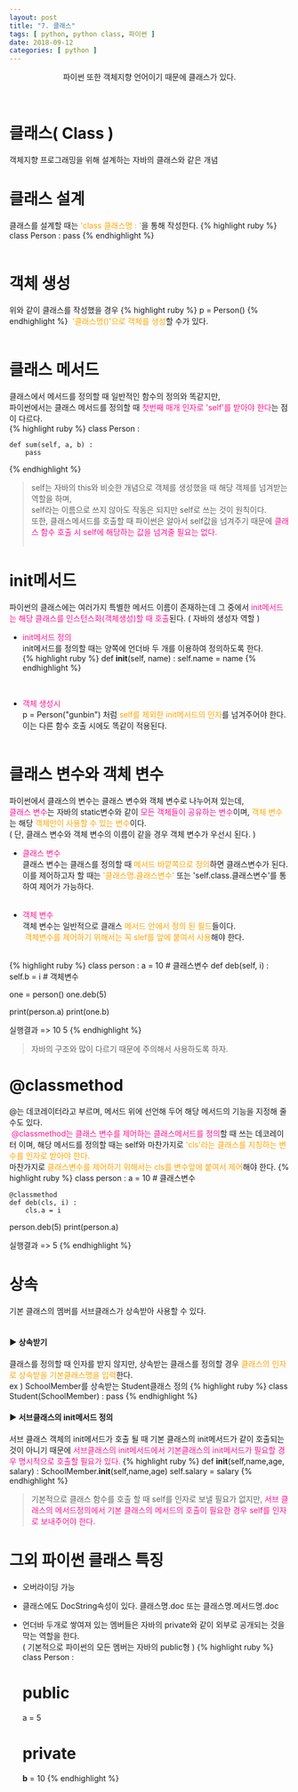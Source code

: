 ```yaml
---
layout: post
title: "7. 클래스"
tags: [ python, python class, 파이썬 ]
date: 2018-09-12
categories: [ python ]
---
```


<p align="center">
  파이썬 또한 객체지향 언어이기 때문에 클래스가 있다.  
</p><br/>

# 클래스( Class )
객체지향 프로그래밍을 위해 설계하는 자바의 클래스와 같은 개념
<br/>

# 클래스 설계
클래스를 설계할 때는 <font color="orange">'class 클래스명 : '</font>을 통해 작성한다.
{% highlight ruby %}
class Person : 
    pass
{% endhighlight %}
<br/><br/>

# 객체 생성
위와 같이 클래스를 작성했을 경우
{% highlight ruby %}
p = Person()
{% endhighlight %}
&nbsp;<font color="orange">'클래스명()'으로 객체를 생성</font>할 수가 있다.
<br/><br/>

# 클래스 메서드 
클래스에서 메서드를 정의할 때 일반적인 함수의 정의와 똑같지만,<br/>
파이썬에서는 클래스 메서드를 정의할 때 <font color="deeppink">첫번째 매개 인자로 'self'를 받아야 한다</font>는 점이 다르다.<br/>
{% highlight ruby %}
class Person : 
    
    def sum(self, a, b) :
        pass
{% endhighlight %}
> self는 자바의 this와 비슷한 개념으로 객체를 생성했을 때 해당 객체를 넘겨받는 역할을 하며,<br/> self라는 이름으로 쓰지 않아도 작동은 되지만 self로 쓰는 것이 원칙이다.<br/>
또한, 클래스메서드를 호출할 때 파이썬은 알아서 self값을 넘겨주기 때문에 <font color="deeppink">클래스 함수 호출 시 self에 해당하는 값을 넘겨줄 필요는 없다.</font>
<br/><br/>

# init메서드
파이썬의 클래스에는 여러가지 특별한 메서드 이름이 존재하는데
그 중에서 <font color="deeppink">init메서드는 해당 클래스를 인스턴스화(객체생성)할 때 호출</font>된다. ( 자바의 생성자 역할 )<br/>

- <font color="deeppink">init메서드 정의</font><br/>
init메서드를 정의할 때는 양쪽에 언더바 두 개를 이용하여 정의하도록 한다.<br/>
{% highlight ruby %}
def __init__(self, name) :
	self.name = name
{% endhighlight %}
<br/>

- <font color="deeppink">객체 생성시</font><br/>
p = Person("gunbin") 처럼 <font color="orange">self를 제외한 init메서드의 인자</font>를 넘겨주어야 한다.<br/>
이는 다른 함수 호출 시에도 똑같이 적용된다.
<br/><br/>

# 클래스 변수와 객체 변수
파이썬에서 클래스의 변수는 클래스 변수와 객체 변수로 나누어져 있는데,<br/> <font color="deeppink">클래스 변수</font>는 자바의 static변수와 같이 <font color="deeppink">모든 객체들이 공유하는 변수</font>이며, <font color="orange">객체 변수</font>는 해당 <font color="orange">객체만이 사용할 수 있는 변수</font>이다.<br/> 
( 단, 클래스 변수와 객체 변수의 이름이 같을 경우 객체 변수가 우선시 된다. )<br/>

- <font color="deeppink">클래스 변수</font><br/>
클래스 변수는 클래스를 정의할 때 <font color="orange">메서드 바깥쪽으로 정의</font>하면 클래스변수가 된다.<br/>
이를 제어하고자 할 때는 <font color="orange">'클래스명.클래스변수'</font> 또는 'self.class.클래스변수'를 통하여 제어가 가능하다.
<br/><br/>

- <font color="deeppink">객체 변수</font><br/>
객체 변수는 일반적으로 클래스 <font color="orange">메서드 안에서 정의 된 필드</font>들이다.<br/>
&nbsp;<font color="orange">객체변수를 제어하기 위해서는 꼭 slef를 앞에 붙여서 사용</font>해야 한다.

<br/>
{% highlight ruby %}
class person :
    a = 10 # 클래스변수
    def deb(self, i) :
        self.b = i # 객체변수

one = person()
one.deb(5)

print(person.a)
print(one.b)

실행결과
=> 10
5
{% endhighlight %}
> 자바의 구조와 많이 다르기 때문에 주의해서 사용하도록 하자.

# @classmethod
@는 데코레이터라고 부르며, 메서드 위에 선언해 두어 해당 메서드의 기능을 지정해 줄 수도 있다.<br/>
&nbsp;<font color="deeppink">@classmethod는 클래스 변수를 제어하는 클래스메서드를 정의</font>할 때 쓰는 데코레이터 이며, 해당 메서드를 정의할 때는 self와 마찬가지로 <font color="orange">'cls'라는 클래스를 지칭하는 변수를 인자로 받아야 한다.</font><br/>
마찬가지로 <font color="orange">클래스변수를 제어하기 위해서는 cls를 변수앞에 붙여서 제어</font>해야 한다.
{% highlight ruby %}
class person :
    a = 10 # 클래스변수

    @classmethod
    def deb(cls, i) :
        cls.a = i

person.deb(5)
print(person.a)

실행결과
=> 5
{% endhighlight %}
<br/>

# 상속
기본 클래스의 멤버를 서브클래스가 상속받아 사용할 수 있다.
<br/><br/>

#### ▶ 상속받기
클래스를 정의할 때 인자를 받지 않지만, 상속받는 클래스를 정의할 경우 <font color="orange">클래스의 인자로 상속받을 기본클래스명을 입력</font>한다.<br/>
ex ) SchoolMember를 상속받는 Student클래스 정의
{% highlight ruby %}
class Student(SchoolMember) : 
    pass
{% endhighlight %}
<br/>

#### ▶ 서브클래스의 init메서드 정의
서브 클래스 객체의 init메서드가 호출 될 때 기본 클래스의 init메서드가 같이 호출되는 것이 아니기 때문에 <font color="deeppink">서브클래스의 init메서드에서 기본클래스의 init메서드가 필요할 경우 명시적으로 호출할 필요가 있다.</font>
{% highlight ruby %}
def __init__(self,name,age, salary) :
	SchoolMember.__init__(self,name,age)
	self.salary = salary
{% endhighlight %}

> 기본적으로 클래스 함수를 호출 할 때 self를 인자로 보낼 필요가 없지만, <font color="deeppink">서브 클래스의 메서드정의에서 기본 클래스의 메서드의 호출이 필요한 경우 self를 인자로 보내주어야 한다.</font>

# 그외 파이썬 클래스 특징

- 오버라이딩 가능

- 클래스에도 DocString속성이 있다. 클래스명.doc 또는 클래스명.메서드명.doc

- 언더바 두개로 쌓여져 있는 멤버들은 자바의 private와 같이 외부로 공개되는 것을 막는 역할을 한다.<br/>
( 기본적으로 파이썬의 모든 멤버는 자바의 public형 )
{% highlight ruby %}
class Person :
    # public
    a = 5
    # private
    __b__ = 10
{% endhighlight %}

<br/>